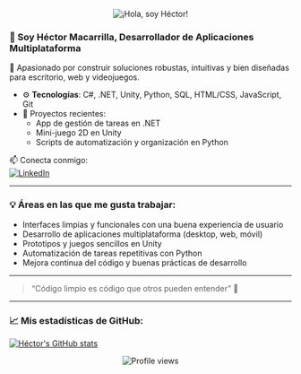 <p align="center">
  <img src="https://capsule-render.vercel.app/api?text=¡Hola,_soy_Héctor!&animation=fadeIn&color=gradient&height=100" alt="¡Hola, soy Héctor!"/>
</p>

### 👋 Soy **Héctor Macarrilla**, Desarrollador de Aplicaciones Multiplataforma

💼 Apasionado por construir soluciones robustas, intuitivas y bien diseñadas para escritorio, web y videojuegos.

- ⚙️ **Tecnologías**: C#, .NET, Unity, Python, SQL, HTML/CSS, JavaScript, Git
- 🔭 Proyectos recientes:
  - App de gestión de tareas en .NET
  - Mini-juego 2D en Unity
  - Scripts de automatización y organización en Python

📫 Conecta conmigo:  
[![LinkedIn](https://img.shields.io/badge/-LinkedIn-0A66C2?style=flat&logo=linkedin&logoColor=white)](https://www.linkedin.com/in/hector-macarrilla-maluenda-61ab8289)

---

### 💡 Áreas en las que me gusta trabajar:

- Interfaces limpias y funcionales con una buena experiencia de usuario
- Desarrollo de aplicaciones multiplataforma (desktop, web, móvil)
- Prototipos y juegos sencillos en Unity
- Automatización de tareas repetitivas con Python
- Mejora continua del código y buenas prácticas de desarrollo

---

> “Código limpio es código que otros pueden entender” 🧩

---

### 📈 Mis estadísticas de GitHub:
[![Héctor's GitHub stats](https://github-readme-stats.vercel.app/api?username=hectormac35&show_icons=true&theme=dark)](https://github.com/hectormac35)

<p align="center">
  <img src="https://komarev.com/ghpvc/?username=hectormac35&color=brightgreen" alt="Profile views"/>
</p>

